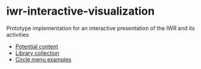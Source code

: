 # iwr-interactive-visualization

Prototype implementation for an interactive presentation of the IWR and its activities

- [Potential content](content.md)
- [Library collection](libraries.md)
- [Circle menu examples](examples.md)
